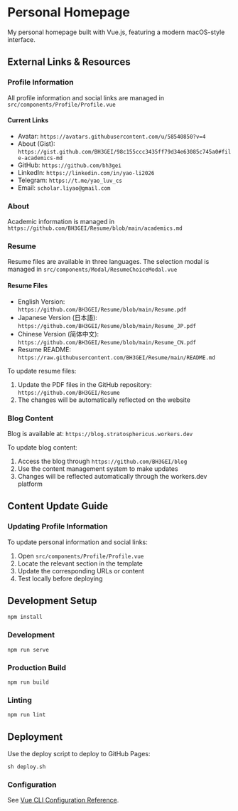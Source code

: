 # Personal Homepage

My personal homepage built with Vue.js, featuring a modern macOS-style interface.

## External Links & Resources

### Profile Information
All profile information and social links are managed in `src/components/Profile/Profile.vue`

#### Current Links
- Avatar: `https://avatars.githubusercontent.com/u/58540850?v=4`
- About (Gist): `https://gist.github.com/BH3GEI/98c155ccc3435ff79d34e63085c745a0#file-academics-md`
- GitHub: `https://github.com/bh3gei`
- LinkedIn: `https://linkedin.com/in/yao-li2026`
- Telegram: `https://t.me/yao_luv_cs`
- Email: `scholar.liyao@gmail.com`

### About
Academic information is managed in `https://github.com/BH3GEI/Resume/blob/main/academics.md`


### Resume
Resume files are available in three languages. The selection modal is managed in `src/components/Modal/ResumeChoiceModal.vue`

#### Resume Files
- English Version: `https://github.com/BH3GEI/Resume/blob/main/Resume.pdf`
- Japanese Version (日本語): `https://github.com/BH3GEI/Resume/blob/main/Resume_JP.pdf`
- Chinese Version (简体中文): `https://github.com/BH3GEI/Resume/blob/main/Resume_CN.pdf`
- Resume README: `https://raw.githubusercontent.com/BH3GEI/Resume/main/README.md`

To update resume files:
1. Update the PDF files in the GitHub repository: `https://github.com/BH3GEI/Resume`
2. The changes will be automatically reflected on the website

### Blog Content
Blog is available at: `https://blog.stratosphericus.workers.dev`

To update blog content:
1. Access the blog through `https://github.com/BH3GEI/blog`
2. Use the content management system to make updates
3. Changes will be reflected automatically through the workers.dev platform

## Content Update Guide

### Updating Profile Information
To update personal information and social links:
1. Open `src/components/Profile/Profile.vue`
2. Locate the relevant section in the template
3. Update the corresponding URLs or content
4. Test locally before deploying

## Development Setup
```
npm install
```

### Development
```
npm run serve
```

### Production Build
```
npm run build
```

### Linting
```
npm run lint
```

## Deployment
Use the deploy script to deploy to GitHub Pages:
```
sh deploy.sh
```

### Configuration
See [Vue CLI Configuration Reference](https://cli.vuejs.org/config/).
